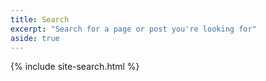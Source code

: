 ```yaml
---
title: Search
excerpt: "Search for a page or post you're looking for"
aside: true
---
```


{% include site-search.html %}
